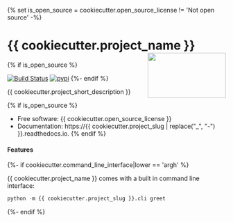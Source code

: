 {% set is_open_source = cookiecutter.open_source_license != 'Not open source' -%}

<h1>{{ cookiecutter.project_name }}<img src='https://github.com/{{ cookiecutter.github_username }}/{{ cookiecutter.project_slug }}/blob/main/img/snek.png' align='right' width='180' height='104'></h1>


{% if is_open_source %}

[![Build Status](https://travis-ci.com/{{cookiecutter.github_username}}/{{cookiecutter.project_slug}}.svg?branch=master)](https://travis-ci.com/{{cookiecutter.github_username}}/{{cookiecutter.project_slug}})
[![pypi](https://img.shields.io/pypi/v/{{cookiecutter.project_slug}}.svg)](https://pypi.python.org/pypi/{{cookiecutter.project_slug}})
{%- endif %}


{{ cookiecutter.project_short_description }}

{% if is_open_source %}
* Free software: {{ cookiecutter.open_source_license }}
* Documentation: https://{{ cookiecutter.project_slug | replace("_", "-") }}.readthedocs.io.
{% endif %}

#### Features

{%- if cookiecutter.command_line_interface|lower == 'argh' %}

{{ cookiecutter.project_name }} comes with a built in command line interface:

```python
python -m {{ cookiecutter.project_slug }}.cli greet
```

{%- endif %}
